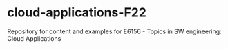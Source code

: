 # cloud-applications-F22
Repository for content and examples for E6156 - Topics in SW engineering: Cloud Applications
